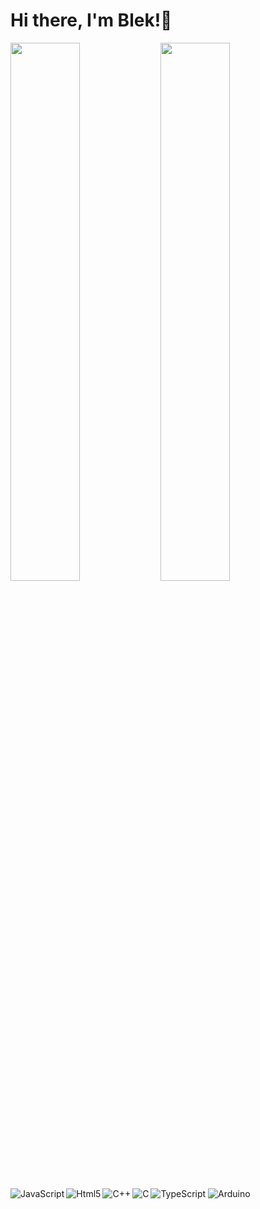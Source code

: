 # Hi there, I'm Blek!👋

<img align="left" width="47%" src="https://github-readme-stats.vercel.app/api?username=Blek19&show_icons=true&theme=radical" />

<img align="left" width="47%" src="https://github-readme-stats.vercel.app/api/top-langs/?username=anuraghazra&layout=compact" />
<img align="left"alt="JavaScript" src="https://img.shields.io/badge/javascript-%23323330.svg?style=for-the-badge&logo=javascript&logoColor=%23F7DF1E"/>
<img align="left"alt="Html5" src="https://img.shields.io/badge/html5-%23E34F26.svg?style=for-the-badge&logo=html5&logoColor=white"/>
<img align="left"alt="C++" src="https://img.shields.io/badge/c++-%2300599C.svg?style=for-the-badge&logo=c%2B%2B&logoColor=white"/>
<img align="left"alt="C" src="https://img.shields.io/badge/c-%2300599C.svg?style=for-the-badge&logo=c&logoColor=white"/>
<img alt="TypeScript" src="https://img.shields.io/badge/typescript-%23007ACC.svg?style=for-the-badge&logo=typescript&logoColor=white"/>
<img alt="Arduino" src="https://img.shields.io/badge/-Arduino-00979D?style=for-the-badge&logo=Arduino&logoColor=white"/>

